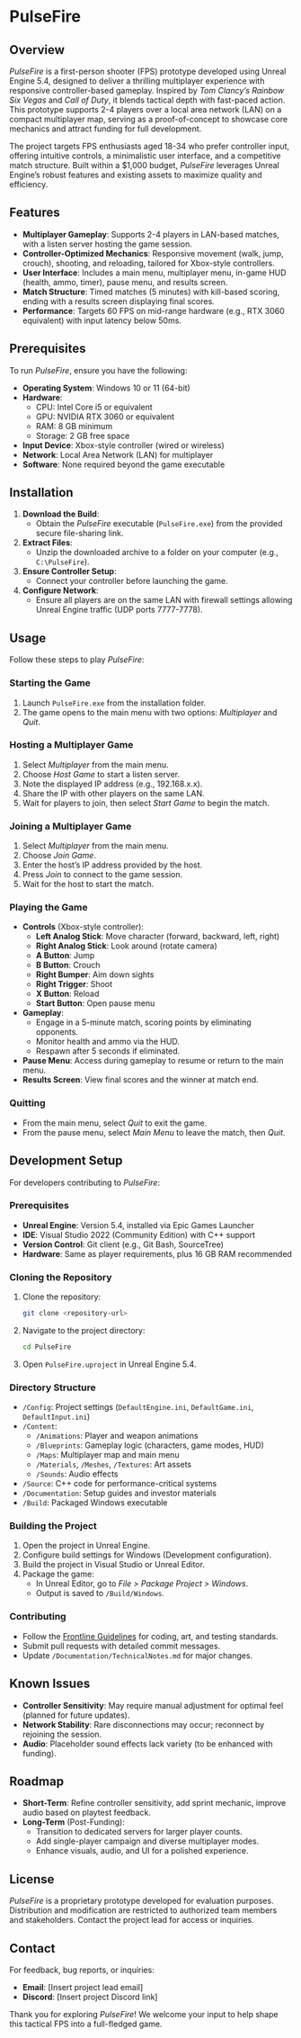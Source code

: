 # PulseFire

## Overview
*PulseFire* is a first-person shooter (FPS) prototype developed using Unreal Engine 5.4, designed to deliver a thrilling multiplayer experience with responsive controller-based gameplay. Inspired by *Tom Clancy’s Rainbow Six Vegas* and *Call of Duty*, it blends tactical depth with fast-paced action. This prototype supports 2-4 players over a local area network (LAN) on a compact multiplayer map, serving as a proof-of-concept to showcase core mechanics and attract funding for full development.

The project targets FPS enthusiasts aged 18-34 who prefer controller input, offering intuitive controls, a minimalistic user interface, and a competitive match structure. Built within a $1,000 budget, *PulseFire* leverages Unreal Engine’s robust features and existing assets to maximize quality and efficiency.

## Features
- **Multiplayer Gameplay**: Supports 2-4 players in LAN-based matches, with a listen server hosting the game session.
- **Controller-Optimized Mechanics**: Responsive movement (walk, jump, crouch), shooting, and reloading, tailored for Xbox-style controllers.
- **User Interface**: Includes a main menu, multiplayer menu, in-game HUD (health, ammo, timer), pause menu, and results screen.
- **Match Structure**: Timed matches (5 minutes) with kill-based scoring, ending with a results screen displaying final scores.
- **Performance**: Targets 60 FPS on mid-range hardware (e.g., RTX 3060 equivalent) with input latency below 50ms.

## Prerequisites
To run *PulseFire*, ensure you have the following:
- **Operating System**: Windows 10 or 11 (64-bit)
- **Hardware**:
  - CPU: Intel Core i5 or equivalent
  - GPU: NVIDIA RTX 3060 or equivalent
  - RAM: 8 GB minimum
  - Storage: 2 GB free space
- **Input Device**: Xbox-style controller (wired or wireless)
- **Network**: Local Area Network (LAN) for multiplayer
- **Software**: None required beyond the game executable

## Installation
1. **Download the Build**:
   - Obtain the *PulseFire* executable (`PulseFire.exe`) from the provided secure file-sharing link.
2. **Extract Files**:
   - Unzip the downloaded archive to a folder on your computer (e.g., `C:\PulseFire`).
3. **Ensure Controller Setup**:
   - Connect your controller before launching the game.
4. **Configure Network**:
   - Ensure all players are on the same LAN with firewall settings allowing Unreal Engine traffic (UDP ports 7777-7778).

## Usage
Follow these steps to play *PulseFire*:

### Starting the Game
1. Launch `PulseFire.exe` from the installation folder.
2. The game opens to the main menu with two options: *Multiplayer* and *Quit*.

### Hosting a Multiplayer Game
1. Select *Multiplayer* from the main menu.
2. Choose *Host Game* to start a listen server.
3. Note the displayed IP address (e.g., 192.168.x.x).
4. Share the IP with other players on the same LAN.
5. Wait for players to join, then select *Start Game* to begin the match.

### Joining a Multiplayer Game
1. Select *Multiplayer* from the main menu.
2. Choose *Join Game*.
3. Enter the host’s IP address provided by the host.
4. Press *Join* to connect to the game session.
5. Wait for the host to start the match.

### Playing the Game
- **Controls** (Xbox-style controller):
  - **Left Analog Stick**: Move character (forward, backward, left, right)
  - **Right Analog Stick**: Look around (rotate camera)
  - **A Button**: Jump
  - **B Button**: Crouch
  - **Right Bumper**: Aim down sights
  - **Right Trigger**: Shoot
  - **X Button**: Reload
  - **Start Button**: Open pause menu
- **Gameplay**:
  - Engage in a 5-minute match, scoring points by eliminating opponents.
  - Monitor health and ammo via the HUD.
  - Respawn after 5 seconds if eliminated.
- **Pause Menu**: Access during gameplay to resume or return to the main menu.
- **Results Screen**: View final scores and the winner at match end.

### Quitting
- From the main menu, select *Quit* to exit the game.
- From the pause menu, select *Main Menu* to leave the match, then *Quit*.

## Development Setup
For developers contributing to *PulseFire*:

### Prerequisites
- **Unreal Engine**: Version 5.4, installed via Epic Games Launcher
- **IDE**: Visual Studio 2022 (Community Edition) with C++ support
- **Version Control**: Git client (e.g., Git Bash, SourceTree)
- **Hardware**: Same as player requirements, plus 16 GB RAM recommended

### Cloning the Repository
1. Clone the repository:
   ```bash
   git clone <repository-url>
   ```
2. Navigate to the project directory:
   ```bash
   cd PulseFire
   ```
3. Open `PulseFire.uproject` in Unreal Engine 5.4.

### Directory Structure
- `/Config`: Project settings (`DefaultEngine.ini`, `DefaultGame.ini`, `DefaultInput.ini`)
- `/Content`:
  - `/Animations`: Player and weapon animations
  - `/Blueprints`: Gameplay logic (characters, game modes, HUD)
  - `/Maps`: Multiplayer map and main menu
  - `/Materials`, `/Meshes`, `/Textures`: Art assets
  - `/Sounds`: Audio effects
- `/Source`: C++ code for performance-critical systems
- `/Documentation`: Setup guides and investor materials
- `/Build`: Packaged Windows executable

### Building the Project
1. Open the project in Unreal Engine.
2. Configure build settings for Windows (Development configuration).
3. Build the project in Visual Studio or Unreal Editor.
4. Package the game:
   - In Unreal Editor, go to *File > Package Project > Windows*.
   - Output is saved to `/Build/Windows`.

### Contributing
- Follow the [Frontline Guidelines](Documentation/TechnicalNotes.md) for coding, art, and testing standards.
- Submit pull requests with detailed commit messages.
- Update `/Documentation/TechnicalNotes.md` for major changes.

## Known Issues
- **Controller Sensitivity**: May require manual adjustment for optimal feel (planned for future updates).
- **Network Stability**: Rare disconnections may occur; reconnect by rejoining the session.
- **Audio**: Placeholder sound effects lack variety (to be enhanced with funding).

## Roadmap
- **Short-Term**: Refine controller sensitivity, add sprint mechanic, improve audio based on playtest feedback.
- **Long-Term** (Post-Funding):
  - Transition to dedicated servers for larger player counts.
  - Add single-player campaign and diverse multiplayer modes.
  - Enhance visuals, audio, and UI for a polished experience.

## License
*PulseFire* is a proprietary prototype developed for evaluation purposes. Distribution and modification are restricted to authorized team members and stakeholders. Contact the project lead for access or inquiries.

## Contact
For feedback, bug reports, or inquiries:
- **Email**: [Insert project lead email]
- **Discord**: [Insert project Discord link]

Thank you for exploring *PulseFire*! We welcome your input to help shape this tactical FPS into a full-fledged game.